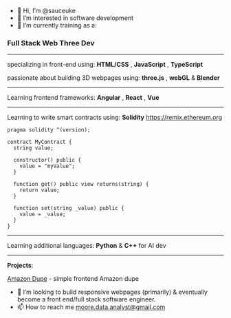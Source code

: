 - 👋 Hi, I’m @sauceuke
- 👀 I’m interested in software development 
- 🌱 I’m currently training as a:

<h3> Full Stack Web Three Dev </h3> 

--------------------------------------------------------

specializing in front-end using: **HTML/CSS** , **JavaScript** , **TypeScript**

passionate about building 3D webpages using: **three.js** , **webGL** & **Blender**

--------------------------------------------------------

Learning frontend frameworks: **Angular** , **React** , **Vue**

--------------------------------------------------------

Learning to write smart contracts using: **Solidity** https://remix.ethereum.org

~~~
pragma solidity ^(version);

contract MyContract {
  string value;
  
  constructor() public {
    value = "myValue";
  }
  
  function get() public view returns(string) {
    return value;
  }
  
  function set(string _value) public {
    value = _value;
  }
}

~~~

--------------------------------------------------------

Learning additional languages: **Python** & **C++** for AI dev

--------------------------------------------------------

**Projects**:

[Amazon Dupe](https://sauceuke.github.io/puny/) - simple frontend Amazon dupe

- 💞️ I’m looking to build responsive webpages (primarily) & eventually become a front end/full stack software engineer. 
- 📫 How to reach me moore.data.analyst@gmail.com

<!---
sauceuke/sauceuke is a ✨ special ✨ repository because its `README.md` (this file) appears on your GitHub profile.
You can click the Preview link to take a look at your changes.
--->
